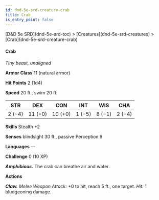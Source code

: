 ```yaml
---
id: dnd-5e-srd-creature-crab
title: Crab
is_entry_point: false
---
```


<breadcrumb>
[D&D 5e SRD](dnd-5e-srd-toc) >  [Creatures](dnd-5e-srd-creatures) > [Crab](dnd-5e-srd-creature-crab)
</breadcrumb>

#### Crab

*Tiny beast, unaligned*

**Armor Class** 11 (natural armor)

**Hit Points** 2 (1d4)

**Speed** 20 ft., swim 20 ft.

| STR    | DEX     | CON     | INT    | WIS    | CHA    |
|--------|---------|---------|--------|--------|--------|
| 2 (−4) | 11 (+0) | 10 (+0) | 1 (−5) | 8 (−1) | 2 (−4) |

**Skills** Stealth +2

**Senses** blindsight 30 ft., passive Perception 9

**Languages** —

**Challenge** 0 (10 XP)

***Amphibious.*** The crab can breathe air and water.

**Actions**

***Claw.*** *Melee Weapon Attack:* +0 to hit, reach 5 ft., one target. *Hit:* 1 bludgeoning damage.

